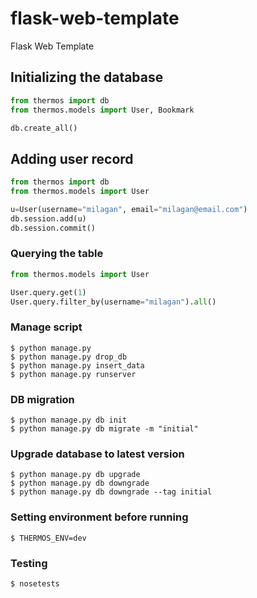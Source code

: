 # flask-web-template
Flask Web Template

## Initializing the database
```python
from thermos import db
from thermos.models import User, Bookmark

db.create_all()
```

## Adding user record
```python
from thermos import db
from thermos.models import User

u=User(username="milagan", email="milagan@email.com")
db.session.add(u)
db.session.commit()
```

### Querying the table
```python
from thermos.models import User

User.query.get(1)
User.query.filter_by(username="milagan").all()
```

### Manage script
```shell script
$ python manage.py
$ python manage.py drop_db
$ python manage.py insert_data
$ python manage.py runserver
```

### DB migration
```shell script
$ python manage.py db init
$ python manage.py db migrate -m "initial"
```

### Upgrade database to latest version
```shell script
$ python manage.py db upgrade
$ python manage.py db downgrade
$ python manage.py db downgrade --tag initial
```

### Setting environment before running
```shell script
$ THERMOS_ENV=dev
```

### Testing
```shell script
$ nosetests
```
